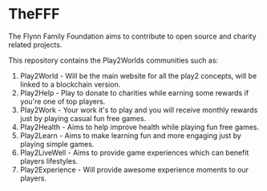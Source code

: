# TheFFF
The Flynn Family Foundation aims to contribute to open source and charity related projects.

This repository contains the Play2Worlds communities such as: 
1. Play2World - Will be the main website for all the play2 concepts, will be linked to a blockchain version.
2. Play2Help - Play to donate to charities while earning some rewards if you're one of top players.
3. Play2Work - Your work it's to play and you will receive monthly rewards just by playing casual fun free games.
4. Play2Health - Aims to help improve health while playing fun free games.
5. Play2Learn - Aims to make learning fun and more engaging just by playing simple games.
6. Play2LiveWell - Aims to provide game experiences which can benefit players lifestyles.
7. Play2Experience - Will provide awesome experience moments to our players.
